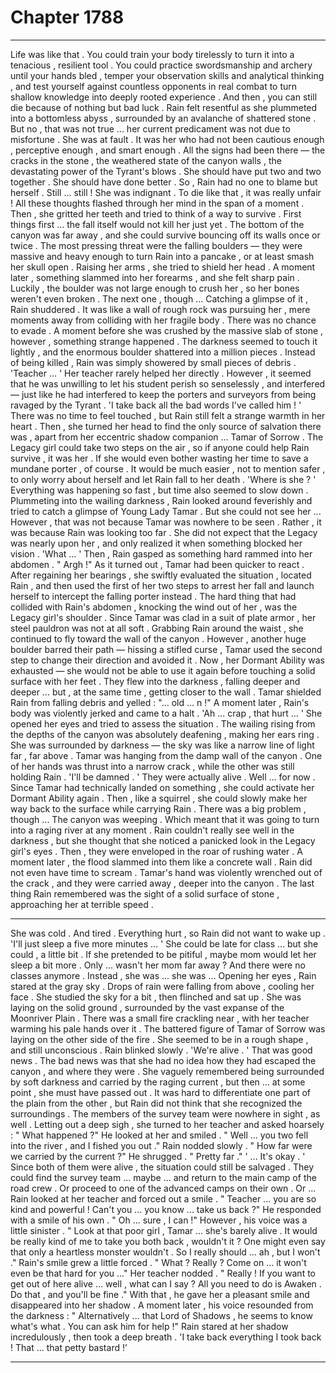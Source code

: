 
# Chapter 1788


---

Life was like that .
You could train your body tirelessly to turn it into a tenacious , resilient tool . You could practice swordsmanship and archery until your hands bled , temper your observation skills and analytical thinking , and test yourself against countless opponents in real combat to turn shallow knowledge into deeply rooted experience .
And then , you can still die because of nothing but bad luck .
Rain felt resentful as she plummeted into a bottomless abyss , surrounded by an avalanche of shattered stone .
But no , that was not true ... her current predicament was not due to misfortune . She was at fault . It was her who had not been cautious enough , perceptive enough , and smart enough . All the signs had been there — the cracks in the stone , the weathered state of the canyon walls , the devastating power of the Tyrant's blows . She should have put two and two together .
She should have done better .
So , Rain had no one to blame but herself .
Still ... still !
She was indignant .
To die like that , it was really unfair !
All these thoughts flashed through her mind in the span of a moment . Then , she gritted her teeth and tried to think of a way to survive .
First things first ... the fall itself would not kill her just yet . The bottom of the canyon was far away , and she could survive bouncing off its walls once or twice . The most pressing threat were the falling boulders — they were massive and heavy enough to turn Rain into a pancake , or at least smash her skull open .
Raising her arms , she tried to shield her head . A moment later , something slammed into her forearms , and she felt sharp pain . Luckily , the boulder was not large enough to crush her , so her bones weren't even broken .
The next one , though ...
Catching a glimpse of it , Rain shuddered .
It was like a wall of rough rock was pursuing her , mere moments away from colliding with her fragile body . There was no chance to evade .
A moment before she was crushed by the massive slab of stone , however , something strange happened . The darkness seemed to touch it lightly , and the enormous boulder shattered into a million pieces .
Instead of being killed , Rain was simply showered by small pieces of debris .
'Teacher ... '
Her teacher rarely helped her directly . However , it seemed that he was unwilling to let his student perish so senselessly , and interfered — just like he had interfered to keep the porters and surveyors from being ravaged by the Tyrant .
'I take back all the bad words I've called him ! '
There was no time to feel touched , but Rain still felt a strange warmth in her heart .
Then , she turned her head to find the only source of salvation there was , apart from her eccentric shadow companion ...
Tamar of Sorrow .
The Legacy girl could take two steps on the air , so if anyone could help Rain survive , it was her .
If she would even bother wasting her time to save a mundane porter , of course . It would be much easier , not to mention safer , to only worry about herself and let Rain fall to her death .
'Where is she ? '
Everything was happening so fast , but time also seemed to slow down . Plummeting into the wailing darkness , Rain looked around feverishly and tried to catch a glimpse of Young Lady Tamar .
But she could not see her ...
However , that was not because Tamar was nowhere to be seen . Rather , it was because Rain was looking too far .
She did not expect that the Legacy was nearly upon her , and only realized it when something blocked her vision .
'What ... '
Then , Rain gasped as something hard rammed into her abdomen .
" Argh !"
As it turned out , Tamar had been quicker to react . After regaining her bearings , she swiftly evaluated the situation , located Rain , and then used the first of her two steps to arrest her fall and launch herself to intercept the falling porter instead .
The hard thing that had collided with Rain's abdomen , knocking the wind out of her , was the Legacy girl's shoulder . Since Tamar was clad in a suit of plate armor , her steel pauldron was not at all soft .
Grabbing Rain around the waist , she continued to fly toward the wall of the canyon . However , another huge boulder barred their path — hissing a stifled curse , Tamar used the second step to change their direction and avoided it .
Now , her Dormant Ability was exhausted — she would not be able to use it again before touching a solid surface with her feet .
They flew into the darkness , falling deeper and deeper ... but , at the same time , getting closer to the wall . Tamar shielded Rain from falling debris and yelled :
"... old ... n !"
A moment later , Rain's body was violently jerked and came to a halt .
'Ah ... crap , that hurt ... '
She opened her eyes and tried to assess the situation .
The wailing rising from the depths of the canyon was absolutely deafening , making her ears ring . She was surrounded by darkness — the sky was like a narrow line of light far , far above .
Tamar was hanging from the damp wall of the canyon . One of her hands was thrust into a narrow crack , while the other was still holding Rain .
'I'll be damned . '
They were actually alive .
Well ... for now .
Since Tamar had technically landed on something , she could activate her Dormant Ability again . Then , like a squirrel , she could slowly make her way back to the surface while carrying Rain .
There was a big problem , though ...
The canyon was weeping .
Which meant that it was going to turn into a raging river at any moment .
Rain couldn't really see well in the darkness , but she thought that she noticed a panicked look in the Legacy girl's eyes .
Then , they were enveloped in the roar of rushing water .
A moment later , the flood slammed into them like a concrete wall . Rain did not even have time to scream .
Tamar's hand was violently wrenched out of the crack , and they were carried away , deeper into the canyon .
The last thing Rain remembered was the sight of a solid surface of stone , approaching her at terrible speed .
***
She was cold .
And tired .
Everything hurt , so Rain did not want to wake up .
'I'll just sleep a five more minutes ... '
She could be late for class ... but she could , a little bit . If she pretended to be pitiful , maybe mom would let her sleep a bit more .
Only ... wasn't her mom far away ?
And there were no classes anymore . Instead , she was ... she was ...
Opening her eyes , Rain stared at the gray sky .
Drops of rain were falling from above , cooling her face .
She studied the sky for a bit , then flinched and sat up .
She was laying on the solid ground , surrounded by the vast expanse of the Moonriver Plain .
There was a small fire crackling near , with her teacher warming his pale hands over it .
The battered figure of Tamar of Sorrow was laying on the other side of the fire . She seemed to be in a rough shape , and still unconscious .
Rain blinked slowly .
'We're alive . '
That was good news .
The bad news was that she had no idea how they had escaped the canyon , and where they were . She vaguely remembered being surrounded by soft darkness and carried by the raging current , but then ... at some point , she must have passed out .
It was hard to differentiate one part of the plain from the other , but Rain did not think that she recognized the surroundings . The members of the survey team were nowhere in sight , as well .
Letting out a deep sigh , she turned to her teacher and asked hoarsely :
" What happened ?"
He looked at her and smiled .
" Well ... you two fell into the river , and I fished you out ."
Rain nodded slowly .
" How far were we carried by the current ?"
He shrugged .
" Pretty far ."
' ... It's okay . '
Since both of them were alive , the situation could still be salvaged . They could find the survey team ... maybe ... and return to the main camp of the road crew . Or proceed to one of the advanced camps on their own .
Or ...
Rain looked at her teacher and forced out a smile .
" Teacher ... you are so kind and powerful ! Can't you ... you know ... take us back ?"
He responded with a smile of his own .
" Oh ... sure , I can !"
However , his voice was a little sinister .
" Look at that poor girl , Tamar ... she's barely alive . It would be really kind of me to take you both back , wouldn't it ? One might even say that only a heartless monster wouldn't . So I really should ... ah , but I won't ."
Rain's smile grew a little forced .
" What ? Really ? Come on ... it won't even be that hard for you ..."
Her teacher nodded .
" Really ! If you want to get out of here alive ... well , what can I say ? All you need to do is Awaken . Do that , and you'll be fine ."
With that , he gave her a pleasant smile and disappeared into her shadow . A moment later , his voice resounded from the darkness :
" Alternatively ... that Lord of Shadows , he seems to know what's what . You can ask him for help !"
Rain stared at her shadow incredulously , then took a deep breath .
'I take back everything I took back ! That ... that petty bastard !’

---

